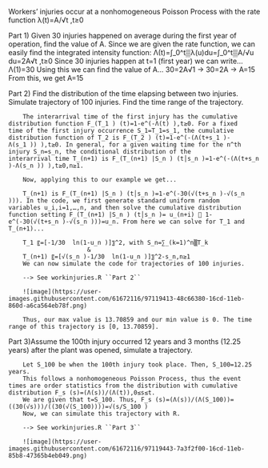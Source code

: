 Workers’ injuries occur at a nonhomogeneous Poisson Process with the rate function 
λ(t)=A/√t  ,t≥0

Part 1) Given 30 injuries happened on average during the first year of operation, find the value of A.
        Since we are given the rate function, we can easily find the integrated intensity function:
        Λ(t)=∫_0^t▒λ(u)du=∫_0^t▒A/√u  du=2A√t   ,t≥0
        Since 30 injuries happen at t=1 (first year) we can write...
        Λ(1)=30
        Using this we can find the value of A...
        30=2A√1  → 30=2A → A=15
        From this, we get A=15

Part 2) Find the distribution of the time elapsing between two injuries. Simulate trajectory of 100 injuries. Find the time range of the trajectory.

        The interarrival time of the first injury has the cumulative distribution function F_(T_1 ) (t)=1-e^(-Λ(t) ),t≥0. For a fixed         time of the first injury occurrence S_1=T_1=s_1, the cumulative distribution function of T_2 is F_(T_2 ) (t)=1-e^(-(Λ(t+s_1 )-         Λ(s_1 )) ),t≥0. In general, for a given waiting time for the n^th  injury S_n=s_n, the conditional distribution of the                 interarrival time T_(n+1) is F_(T_(n+1) |S_n ) (t│s_n )=1-e^(-(Λ(t+s_n )-Λ(s_n )) ),t≥0,n≥1.

        Now, applying this to our example we get...

        T_(n+1) is F_(T_(n+1) |S_n ) (t│s_n )=1-e^(-30(√(t+s_n )-√(s_n ))). In the code, we first generate standard uniform random             variables u_i,i=1,…,n, and then solve the cumulative distribution function setting F_(T_(n+1) |S_n ) (t│s_n )= u_(n+i)  1-           e^(-30(√(t+s_n )-√(s_n )))=u_n. From here we can solve for T_1 and T_(n+1)...

        T_1 〖=[-1/30  ln⁡(1-u_n )]〗^2, with S_n=∑_(k=1)^n▒T_k 
                          &
        T_(n+1) 〖=[√(s_n )-1/30  ln⁡(1-u_n )]〗^2-s_n,n≥1
        We can now simulate the code for trajectories of 100 injuries.
        
        --> See workinjuries.R ``Part 2``
        
        ![image](https://user-images.githubusercontent.com/61672116/97119413-48c66380-16cd-11eb-860d-a6ca564eb78f.png)

        Thus, our max value is 13.70859 and our min value is 0. The time range of this trajectory is [0, 13.70859].

Part 3)Assume the 100th injury occurred 12 years and 3 months (12.25 years) after the plant was opened, simulate a trajectory.

        Let S_100 be when the 100th injury took place. Then, S_100=12.25 years.
        This follows a nonhomogeneous Poisson Process, thus the event times are order statistics from the distribution with cumulative         distribution F_s (s)=(Λ(s))/(Λ(t)),0≤s≤t.
        We are given that t=S_100. Thus, F_s (s)=(Λ(s))/(Λ(S_100))=((30(√s)))/((30(√(S_100))))=√(s/S_100 )
        Now, we can simulate this trajectory with R.

        --> See workinjuries.R ``Part 3``
        
        ![image](https://user-images.githubusercontent.com/61672116/97119443-7a3f2f00-16cd-11eb-85b8-47365b4eb049.png)
